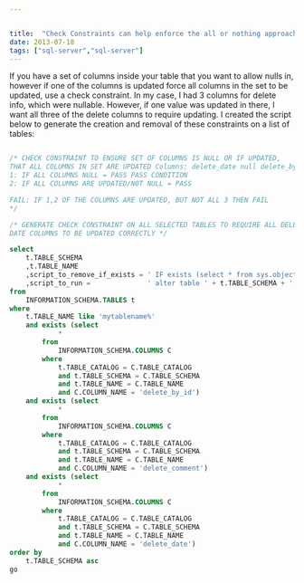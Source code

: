 ```yaml
---


title:  "Check Constraints can help enforce the all or nothing approach when it comes to column updates"
date: 2013-07-18
tags: ["sql-server","sql-server"]
---
```


If you have a set of columns inside your table that you want to allow nulls in, however if one of the columns is updated force all columns in the set to be updated, use a check constraint. In my case, I had 3 columns for delete info, which were nullable. However, if one value was updated in there, I want all three of the delete columns to require updating. I created the script below to generate the creation and removal of these constraints on a list of tables:

```sql

/* CHECK CONSTRAINT TO ENSURE SET OF COLUMNS IS NULL OR IF UPDATED,
THAT ALL COLUMNS IN SET ARE UPDATED Columns: delete_date null delete_by_id null delete_comment null PASS CONDITION
1: IF ALL COLUMNS NULL = PASS PASS CONDITION
2: IF ALL COLUMNS ARE UPDATED/NOT NULL = PASS

FAIL: IF 1,2 OF THE COLUMNS ARE UPDATED, BUT NOT ALL 3 THEN FAIL
*/

/* GENERATE CHECK CONSTRAINT ON ALL SELECTED TABLES TO REQUIRE ALL DELETE
DATE COLUMNS TO BE UPDATED CORRECTLY */

select
    t.TABLE_SCHEMA
    ,t.TABLE_NAME
    ,script_to_remove_if_exists = ' IF exists (select * from sys.objects where name =''check_' + t.TABLE_SCHEMA + '_' + t.TABLE_NAME + '_softdelete_requires_all_delete_columns_populated_20130718'') begin alter table ' + t.TABLE_SCHEMA + '.' + t.TABLE_NAME + ' drop constraint check_' + t.TABLE_SCHEMA + '_' + t.TABLE_NAME + '_softdelete_requires_all_delete_columns_populated_20130718 end '
    ,script_to_run =              ' alter table ' + t.TABLE_SCHEMA + '.' + t.TABLE_NAME + ' add constraint check_' + t.TABLE_SCHEMA + '_' + t.TABLE_NAME + '_softdelete_requires_all_delete_columns_populated_20130718 check ( ( case when delete_date is not null then 1 else 0 end + case when delete_by_id is not null then 1 else 0 end + case when delete_comment is not null then 1 else 0 end ) in (0, 3) ) '
from
    INFORMATION_SCHEMA.TABLES t
where
    t.TABLE_NAME like 'mytablename%'
    and exists (select
            *
        from
            INFORMATION_SCHEMA.COLUMNS C
        where
            t.TABLE_CATALOG = C.TABLE_CATALOG
            and t.TABLE_SCHEMA = C.TABLE_SCHEMA
            and t.TABLE_NAME = C.TABLE_NAME
            and C.COLUMN_NAME = 'delete_by_id')
    and exists (select
            *
        from
            INFORMATION_SCHEMA.COLUMNS C
        where
            t.TABLE_CATALOG = C.TABLE_CATALOG
            and t.TABLE_SCHEMA = C.TABLE_SCHEMA
            and t.TABLE_NAME = C.TABLE_NAME
            and C.COLUMN_NAME = 'delete_comment')
    and exists (select
            *
        from
            INFORMATION_SCHEMA.COLUMNS C
        where
            t.TABLE_CATALOG = C.TABLE_CATALOG
            and t.TABLE_SCHEMA = C.TABLE_SCHEMA
            and t.TABLE_NAME = C.TABLE_NAME
            and C.COLUMN_NAME = 'delete_date')
order by
    t.TABLE_SCHEMA asc
go
```